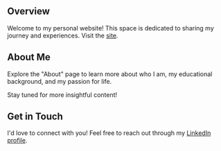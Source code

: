 ## Overview

Welcome to my personal website! This space is dedicated to sharing my journey and experiences. Visit the [site](jean8080.github.io).

## About Me

Explore the "About" page to learn more about who I am, my educational background, and my passion for life. 

Stay tuned for more insightful content!

## Get in Touch

I'd love to connect with you! Feel free to reach out through my [LinkedIn profile](https://www.linkedin.com/in/jean-leong-64a0ba215/).
